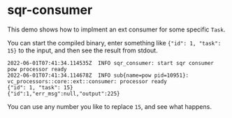 # sqr-consumer
This demo shows how to implment an ext consumer for some specific `Task`.

You can start the compiled binary, enter something like `{"id": 1, "task": 15}` to the input,
and then see the result from stdout.

```
2022-06-01T07:41:34.114535Z  INFO sqr_consumer: start sqr consumer
pow processor ready
2022-06-01T07:41:34.114678Z  INFO sub{name=pow pid=10951}: vc_processors::core::ext::consumer: processor ready
{"id": 1, "task": 15}
{"id":1,"err_msg":null,"output":225}
```

You can use any number you like to replace `15`, and see what happens.
